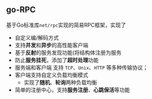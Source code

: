 ## go-RPC

基于Go标准库`net/rpc`实现的简易RPC框架，实现了

- 自定义编/解码方式
- 支持**并发**和**异步**的高性能客户端
- 基于**反射**的服务发现功能(将结构体注册为服务
- 防止**服务挂死**，添加了**超时处理**功能
- 服务端和客户端 支持 `TCP`、`Unix`、`HTTP` 等多种传输协议；
- 客户端支持自定义负载均衡模式
  - 实现了**随机**、**轮询**两种负载均衡
- 简单的注册中心，支持**服务注册**、**心跳保活**等功能
